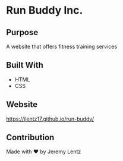 # Run Buddy Inc.

## Purpose

A website that offers fitness training services

## Built With

- HTML
- CSS

## Website

https://jlentz17.github.io/run-buddy/

## Contribution

Made with ❤️ by Jeremy Lentz
